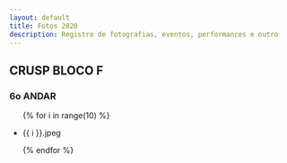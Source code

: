 ```yaml
---
layout: default
title: Fotos 2020
description: Registro de fotografias, eventos, performances e outro
---
```


<!-- 
Em href="" colocar dentro das aspas o link 
do arquivo seja no drive ou no próprio github
LEMBRE-SE SEMPRE DE TORNÁ-LO PÚBLICO
-->

## CRUSP BLOCO F
### 6o ANDAR

<ul>
  {% for i in range(10) %}
    <li>
      <!-- <img src="{{ i }}.jpeg"> -->
	  <p>{{ i }}.jpeg</p>
    </li>
  {% endfor %}
</ul>